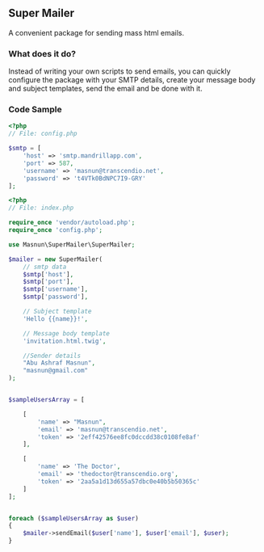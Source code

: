## Super Mailer
A convenient package for sending mass html emails. 


### What does it do?
Instead of writing your own scripts to send emails, you can quickly configure the package with your SMTP details, create your message body and subject templates, send the email and be done with it. 


### Code Sample

```php
<?php
// File: config.php

$smtp = [
    'host' => 'smtp.mandrillapp.com',
    'port' => 587,
    'username' => 'masnun@transcendio.net',
    'password' => 't4VTk0BdNPC7I9-GRY'
];
```


```php
<?php
// File: index.php

require_once 'vendor/autoload.php';
require_once 'config.php';

use Masnun\SuperMailer\SuperMailer;

$mailer = new SuperMailer(
    // smtp data
    $smtp['host'],
    $smtp['port'],
    $smtp['username'],
    $smtp['password'],

    // Subject template
    'Hello {{name}}!',

    // Message body template
    'invitation.html.twig',

    //Sender details
    "Abu Ashraf Masnun",
    "masnun@gmail.com"
);


$sampleUsersArray = [

    [
        'name' => "Masnun",
        'email' => 'masnun@transcendio.net',
        'token' => '2eff42576ee8fc0dccdd38c0108fe8af'
    ],

    [
        'name' => 'The Doctor',
        'email' => 'thedoctor@transcendio.org',
        'token' => '2aa5a1d13d655a57dbc0e40b5b50365c'
    ]
];


foreach ($sampleUsersArray as $user)
{
    $mailer->sendEmail($user['name'], $user['email'], $user);
}
```